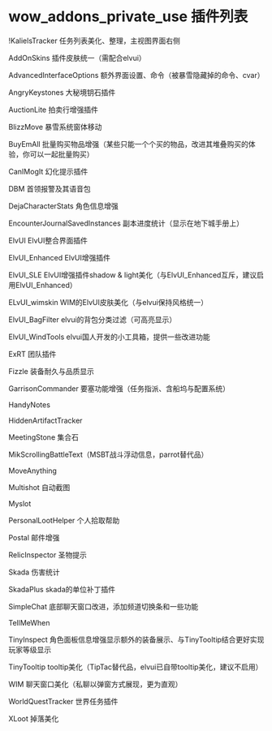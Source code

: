wow_addons_private_use
插件列表
======================

!KalielsTracker 任务列表美化、整理，主视图界面右侧

AddOnSkins 插件皮肤统一（需配合elvui）

AdvancedInterfaceOptions 额外界面设置、命令（被暴雪隐藏掉的命令、cvar）

AngryKeystones 大秘境钥石插件

AuctionLite 拍卖行增强插件

BlizzMove 暴雪系统窗体移动

BuyEmAll 批量购买物品增强（某些只能一个个买的物品，改进其堆叠购买的体验，你可以一起批量购买）

CanIMogIt 幻化提示插件

DBM 首领报警及其语音包

DejaCharacterStats 角色信息增强

EncounterJournalSavedInstances 副本进度统计（显示在地下城手册上）

ElvUI ElvUI整合界面插件

ElvUI_Enhanced ElvUI增强插件

ElvUI_SLE  ElvUI增强插件shadow & light美化（与ElvUI_Enhanced互斥，建议启用ElvUI_Enhanced）

ELvUI_wimskin  WIM的ElvUI皮肤美化（与elvui保持风格统一）

ElvUI_BagFilter elvui的背包分类过滤（可高亮显示）

ElvUI_WindTools elvui国人开发的小工具箱，提供一些改进功能

ExRT 团队插件

Fizzle 装备耐久与品质显示

GarrisonCommander 要塞功能增强（任务指派、含船坞与配置系统）

HandyNotes

HiddenArtifactTracker

MeetingStone 集合石

MikScrollingBattleText（MSBT战斗浮动信息，parrot替代品）

MoveAnything 

Multishot 自动截图

Myslot

PersonalLootHelper 个人拾取帮助

Postal 邮件增强

RelicInspector 圣物提示

Skada 伤害统计

SkadaPlus skada的单位补丁插件

SimpleChat 底部聊天窗口改进，添加频道切换条和一些功能

TellMeWhen

TinyInspect 角色面板信息增强显示额外的装备展示、与TinyTooltip结合更好实现玩家等级显示

TinyTooltip  tooltip美化（TipTac替代品，elvui已自带tooltip美化，建议不启用）

WIM 聊天窗口美化（私聊以弹窗方式展现，更为直观）

WorldQuestTracker 世界任务插件

XLoot 掉落美化


